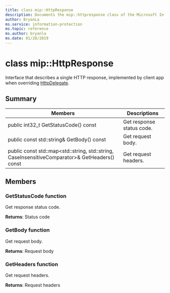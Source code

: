 ```yaml
---
title: class mip::HttpResponse 
description: Documents the mip::httpresponse class of the Microsoft Information Protection (MIP) SDK.
author: BryanLa
ms.service: information-protection
ms.topic: reference
ms.author: bryanla
ms.date: 01/28/2019
---
```


# class mip::HttpResponse 
Interface that describes a single HTTP response, implemented by client app when overriding [HttpDelegate](class_mip_httpdelegate.md).
  
## Summary
 Members                        | Descriptions                                
--------------------------------|---------------------------------------------
public int32_t GetStatusCode() const  |  Get response status code.
public const std::string& GetBody() const  |  Get request body.
public const std::map\<std::string, std::string, CaseInsensitiveComparator\>& GetHeaders() const  |  Get request headers.
  
## Members
  
### GetStatusCode function
Get response status code.

  
**Returns**: Status code
  
### GetBody function
Get request body.

  
**Returns**: Request body
  
### GetHeaders function
Get request headers.

  
**Returns**: Request headers